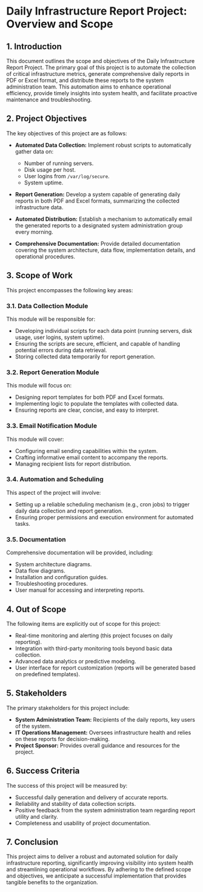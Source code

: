 # Daily Infrastructure Report Project: Overview and Scope

## 1. Introduction

This document outlines the scope and objectives of the Daily Infrastructure Report Project. The primary goal of this project is to automate the collection of critical infrastructure metrics, generate comprehensive daily reports in PDF or Excel format, and distribute these reports to the system administration team. This automation aims to enhance operational efficiency, provide timely insights into system health, and facilitate proactive maintenance and troubleshooting.

## 2. Project Objectives

The key objectives of this project are as follows:

*   **Automated Data Collection:** Implement robust scripts to automatically gather data on:
    *   Number of running servers.
    *   Disk usage per host.
    *   User logins from `/var/log/secure`.
    *   System uptime.

*   **Report Generation:** Develop a system capable of generating daily reports in both PDF and Excel formats, summarizing the collected infrastructure data.

*   **Automated Distribution:** Establish a mechanism to automatically email the generated reports to a designated system administration group every morning.

*   **Comprehensive Documentation:** Provide detailed documentation covering the system architecture, data flow, implementation details, and operational procedures.

## 3. Scope of Work

This project encompasses the following key areas:

### 3.1. Data Collection Module

This module will be responsible for:

*   Developing individual scripts for each data point (running servers, disk usage, user logins, system uptime).
*   Ensuring the scripts are secure, efficient, and capable of handling potential errors during data retrieval.
*   Storing collected data temporarily for report generation.

### 3.2. Report Generation Module

This module will focus on:

*   Designing report templates for both PDF and Excel formats.
*   Implementing logic to populate the templates with collected data.
*   Ensuring reports are clear, concise, and easy to interpret.

### 3.3. Email Notification Module

This module will cover:

*   Configuring email sending capabilities within the system.
*   Crafting informative email content to accompany the reports.
*   Managing recipient lists for report distribution.

### 3.4. Automation and Scheduling

This aspect of the project will involve:

*   Setting up a reliable scheduling mechanism (e.g., cron jobs) to trigger daily data collection and report generation.
*   Ensuring proper permissions and execution environment for automated tasks.

### 3.5. Documentation

Comprehensive documentation will be provided, including:

*   System architecture diagrams.
*   Data flow diagrams.
*   Installation and configuration guides.
*   Troubleshooting procedures.
*   User manual for accessing and interpreting reports.

## 4. Out of Scope

The following items are explicitly out of scope for this project:

*   Real-time monitoring and alerting (this project focuses on daily reporting).
*   Integration with third-party monitoring tools beyond basic data collection.
*   Advanced data analytics or predictive modeling.
*   User interface for report customization (reports will be generated based on predefined templates).

## 5. Stakeholders

The primary stakeholders for this project include:

*   **System Administration Team:** Recipients of the daily reports, key users of the system.
*   **IT Operations Management:** Oversees infrastructure health and relies on these reports for decision-making.
*   **Project Sponsor:** Provides overall guidance and resources for the project.

## 6. Success Criteria

The success of this project will be measured by:

*   Successful daily generation and delivery of accurate reports.
*   Reliability and stability of data collection scripts.
*   Positive feedback from the system administration team regarding report utility and clarity.
*   Completeness and usability of project documentation.

## 7. Conclusion

This project aims to deliver a robust and automated solution for daily infrastructure reporting, significantly improving visibility into system health and streamlining operational workflows. By adhering to the defined scope and objectives, we anticipate a successful implementation that provides tangible benefits to the organization.


